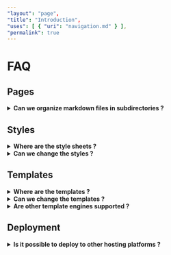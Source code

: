 ```yaml
---
"layout": "page",
"title": "Introduction",
"uses": [ { "uri": "navigation.md" } ],
"permalink": true
---
```


#  FAQ

## Pages

<details><summary><b>Can we organize markdown files in subdirectories ?</b></summary>

Yes, starting with version 0.3.8 organization of markdown files in subdirectories `'docs/*.md'` with extension `'md'` under `'docs'` folder is possible. With that feature comes the requirement of having a single html `<base>` element pointing to the `'docs'` folder in template header sections.
</details>


## Styles

<details><summary><b>Where are the style sheets ?</b></summary>
   
The CSS styles are defined in the file `/docs/theme/styles.css`. They are referenced by the templates in file `/docs/theme/template.js`.
</details>
<details><summary><b>Can we change the styles ?</b></summary>
   
Yes. Change them in file `/docs/theme/styles.css` or rename it or use multiple CSS files. You only need to reference them from the templates in `/docs/theme/template.js`.
</details>

## Templates

<details><summary><b>Where are the templates ?</b></summary>

The templates are defined in file `/docs/theme/template.js`. They are basically delivered by simple JavaScript functions returning [template literals](https://developer.mozilla.org/en-US/docs/Web/JavaScript/Reference/Template_literals). Those recieve extended versions of the frontmatter metadata.
</details>
<details><summary><b>Can we change the templates ?</b></summary>

Yes, of course. New themes are generated exactly by that. So go on and do it.
</details>
<details><summary><b>Are other template engines supported ?</b></summary>
 
No sorry, it's due to *minimalism* paradigma.
</details>

## Deployment

<details><summary><b>Is it possible to deploy to other hosting platforms ?</b></summary>

Yes, it should be easy in principle. Nothing done here yet.
</details>